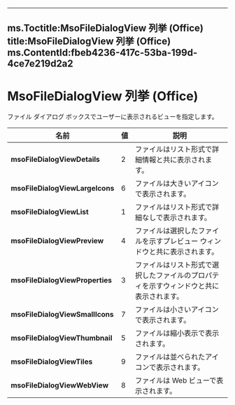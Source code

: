 

---
ms.Toctitle:MsoFileDialogView 列挙 (Office)
title:MsoFileDialogView 列挙 (Office)
ms.ContentId:fbeb4236-417c-53ba-199d-4ce7e219d2a2
---
# MsoFileDialogView 列挙 (Office)




ファイル ダイアログ ボックスでユーザーに表示されるビューを指定します。

|**名前**|**値**|**説明**|
|---|---|---|
|**msoFileDialogViewDetails**|2|ファイルはリスト形式で詳細情報と共に表示されます。|
|**msoFileDialogViewLargeIcons**|6|ファイルは大きいアイコンで表示されます。|
|**msoFileDialogViewList**|1|ファイルはリスト形式で詳細なしで表示されます。|
|**msoFileDialogViewPreview**|4|ファイルは選択したファイルを示すプレビュー ウィンドウと共に表示されます。|
|**msoFileDialogViewProperties**|3|ファイルはリスト形式で選択したファイルのプロパティを示すウィンドウと共に表示されます。|
|**msoFileDialogViewSmallIcons**|7|ファイルは小さいアイコンで表示されます。|
|**msoFileDialogViewThumbnail**|5|ファイルは縮小表示で表示されます。|
|**msoFileDialogViewTiles**|9|ファイルは並べられたアイコンで表示されます。|
|**msoFileDialogViewWebView**|8|ファイルは Web ビューで表示されます。|




